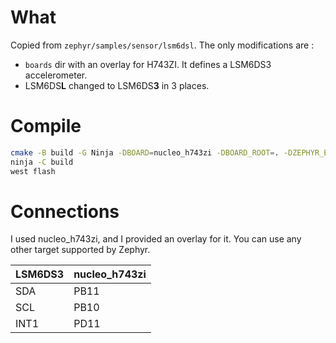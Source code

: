 # What
Copied from `zephyr/samples/sensor/lsm6dsl`. The only modifications are : 
* `boards` dir with an overlay for H743ZI. It defines a LSM6DS3 accelerometer.
* LSM6DS**L** changed to LSM6DS**3** in 3 places.

# Compile
```sh
cmake -B build -G Ninja -DBOARD=nucleo_h743zi -DBOARD_ROOT=. -DZEPHYR_EXTRA_MODULES=~/my-zephyr-module .
ninja -C build
west flash
```
# Connections
I used nucleo_h743zi, and I provided an overlay for it. You can use any other target supported by Zephyr.


| LSM6DS3 | nucleo_h743zi |
| ------- | ------------- |
| SDA     | PB11          |
| SCL     | PB10          |
| INT1    | PD11          |
